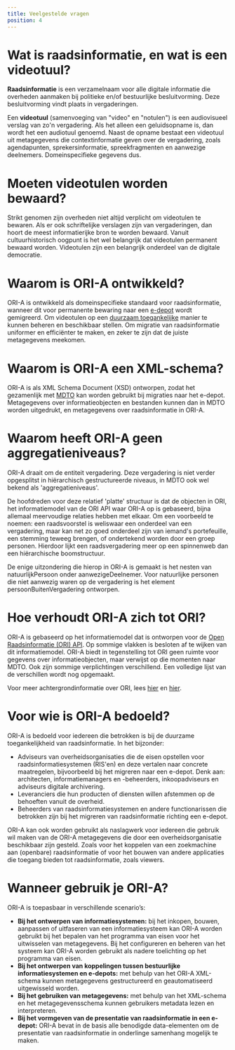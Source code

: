 ```yaml
---
title: Veelgestelde vragen
position: 4
---
```


# Wat is raadsinformatie, en wat is een videotuul?

**Raadsinformatie** is een verzamelnaam voor alle digitale informatie die overheden aanmaken bij politieke en/of bestuurlijke besluitvorming. Deze besluitvorming vindt plaats in vergaderingen.

Een **videotuul** (samenvoeging van "video" en "notulen") is een audiovisueel verslag van zo'n vergadering. Als het alleen een geluidsopname is, dan wordt het een audiotuul genoemd. Naast de opname bestaat een videotuul uit metagegevens die contextinformatie geven over de vergadering, zoals agendapunten, sprekersinformatie, spreekfragmenten en aanwezige deelnemers. Domeinspecifieke gegevens dus.

# Moeten videotulen worden bewaard?

Strikt genomen zijn overheden niet altijd verplicht om videotulen te bewaren. Als er ook schriftelijke verslagen zijn van vergaderingen, dan hoort de meest informatierijke bron te worden bewaard. Vanuit cultuurhistorisch oogpunt is het wel belangrijk dat videotulen permanent bewaard worden. Videotulen zijn een belangrijk onderdeel van de digitale democratie.

# Waarom is ORI-A ontwikkeld?

ORI-A is ontwikkeld als domeinspecifieke standaard voor raadsinformatie, wanneer dit voor permanente bewaring naar een [e-depot](https://www.nationaalarchief.nl/archiveren/kennisbank/wat-is-een-e-depot) wordt gemigreerd. Om videotulen op een [duurzaam toegankelijke](https://www.nationaalarchief.nl/archiveren/kennisbank/duurzaam-toegankelijk) manier te kunnen beheren en beschikbaar stellen. Om migratie van raadsinformatie uniformer en efficiënter te maken, en zeker te zijn dat de juiste metagegevens meekomen.

# Waarom is ORI-A een XML-schema?

ORI-A is als XML Schema Document (XSD) ontworpen, zodat het gezamenlijk met [MDTO](https://www.nationaalarchief.nl/archiveren/mdto) kan worden gebruikt bij migraties naar het e-depot. Metagegevens over informatieobjecten en bestanden kunnen dan in MDTO worden uitgedrukt, en metagegevens over raadsinformatie in ORI-A.

# Waarom heeft ORI-A geen aggregatieniveaus?

ORI-A draait om de entiteit vergadering. Deze vergadering is niet verder opgesplitst in hiërarchisch gestructureerde niveaus, in MDTO ook wel bekend als 'aggregatieniveaus'. 

De hoofdreden voor deze relatief 'platte' structuur is dat de objecten in ORI, het informatiemodel van de ORI API waar ORI-A op is gebaseerd, bijna allemaal meervoudige relaties hebben met elkaar. Om een voorbeeld te noemen: een raadsvoorstel is weliswaar een onderdeel van een vergadering, maar kan net zo goed onderdeel zijn van iemand's portefeuille, een stemming teweeg brengen, of ondertekend worden door een groep personen. Hierdoor lijkt een raadsvergadering meer op een spinnenweb dan een hiërarchische boomstructuur.

De enige uitzondering die hierop in ORI-A is gemaakt is het nesten van natuurlijkPersoon onder aanwezigeDeelnemer. Voor natuurlijke personen die niet aanwezig waren op de vergadering is het element persoonBuitenVergadering ontworpen.

<!-- # Hoeveel vergaderingen komen in één ORI-A XML-bestand?

ORI-A is zo ontworpen, dat een ORI-A XML-bestand altijd over maximaal één vergadering informatie bevat. Door die logica aan te houden, kon het interne verwijsmechanisme tussen entiteiten simpel worden gehouden.

In de praktijk zal ORI-A vaak gezamenlijk met MDTO worden ingezet bij het migreren van raadsinformatie in brede zin, dus zowel videotulen als de bijbehorende informatieobjecten. In dat geval raden we aan om het ORI-A XML-bestand onder te brengen in de [MDTO sidecar-structuur](https://www.nationaalarchief.nl/archiveren/mdto/specificatie-submission-information-package/structuur). Dit kan door het ORI-A XML-bestand te beschouwen als [aanvullende metagegevens](https://www.nationaalarchief.nl/archiveren/mdto/aanvullendeMetagegevens) en op te nemen bij een relevant informatieobject. Bijvoorbeeld bij de metagegevens van de videotuul zelf of het vergaderdossier.-->

<!-- hier gaat het lonen om een voorbeeld van een directorystructuur op te nemen waarop is te zien hoe een gecombineerde MDTO/ORI-A levering eruit ziet. Maar dat kan dan in het 'how-to' gedeelte -->

# Hoe verhoudt ORI-A zich tot ORI?

ORI-A is gebaseerd op het informatiemodel dat is ontworpen voor de [Open Raadsinformatie (ORI) API](https://github.com/VNG-Realisatie/ODS-Open-Raadsinformatie). Op sommige vlakken is besloten af te wijken van dit informatiemodel. ORI-A biedt in tegenstelling tot ORI geen ruimte voor gegevens over informatieobjecten, maar verwijst op die momenten naar MDTO. Ook zijn sommige verplichtingen verschillend. Een volledige lijst van de verschillen wordt nog opgemaakt.

Voor meer achtergrondinformatie over ORI, lees [hier](https://ontola.io/nl/cases/openbesluitvorming/) en [hier](https://openstate.eu/nl/projecten-tools-data/besluiten/open-raadsinformatie/).

# Voor wie is ORI-A bedoeld? 

ORI-A is bedoeld voor iedereen die betrokken is bij de duurzame toegankelijkheid van raadsinformatie. In het bijzonder:

- Adviseurs van overheidsorganisaties die de eisen opstellen voor raadsinformatiesystemen (RIS'en) en deze vertalen naar concrete maatregelen, bijvoorbeeld bij het migreren naar een e-depot. Denk aan: architecten, informatiemanagers en -beheerders, inkoopadviseurs en adviseurs digitale archivering.
 - Leveranciers die hun producten of diensten willen afstemmen op de behoeften vanuit de overheid. 
 - Beheerders van raadsinformatiesystemen en andere functionarissen die betrokken zijn bij het migreren van raadsinformatie richting een e-depot. 

ORI-A kan ook worden gebruikt als naslagwerk voor iedereen die gebruik wil maken van de ORI-A metagegevens die door een overheidsorganisatie beschikbaar zijn gesteld. Zoals voor het koppelen van een zoekmachine aan (openbare) raadsinformatie of voor het bouwen van andere applicaties die toegang bieden tot raadsinformatie, zoals viewers. 

# Wanneer gebruik je ORI-A? 

ORI-A is toepasbaar in verschillende scenario’s:

- **Bij het ontwerpen van informatiesystemen:** bij het inkopen, bouwen, aanpassen of uitfaseren van een informatiesysteem kan ORI-A worden gebruikt bij het bepalen van het programma van eisen voor het uitwisselen van metagegevens. Bij het configureren en beheren van het systeem kan ORI-A worden gebruikt als nadere toelichting op het programma van eisen. 
- **Bij het ontwerpen van koppelingen tussen bestuurlijke informatiesystemen en e-depots:** met behulp van het ORI-A XML-schema kunnen metagegevens gestructureerd en geautomatiseerd uitgewisseld worden. 
- **Bij het gebruiken van metagegevens:** met behulp van het XML-schema en het metagegevensschema kunnen gebruikers metadata lezen en interpreteren. 
- **Bij het vormgeven van de presentatie van raadsinformatie in een e-depot:** ORI-A bevat in de basis alle benodigde data-elementen om de presentatie van raadsinformatie in onderlinge samenhang mogelijk te maken. 
